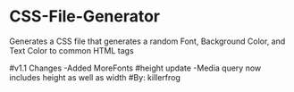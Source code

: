 # CSS-File-Generator
Generates a CSS file that generates a random Font, Background Color, and Text Color to common HTML tags

#v1.1 Changes
-Added MoreFonts
#height update
-Media query now includes height as well as width
#By: killerfrog 
